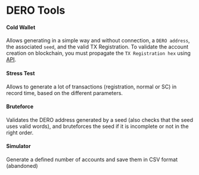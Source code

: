 # DERO Tools

#### Cold Wallet
Allows generating in a simple way and without connection, a `DERO address`, the associated `seed`, and the valid TX Registration.
To validate the account creation on blockchain, you must propagate the `TX Registration hex` using [API](https://docs.dero.io/rtd_pages/dev_rpcapistargate.html#send-raw-transaction).


#### Stress Test
Allows to generate a lot of transactions (registration, normal or SC) in record time, based on the different parameters.

#### Bruteforce
Validates the DERO address generated by a seed (also checks that the seed uses valid words), and bruteforces the seed if it is incomplete or not in the right order.

#### Simulator
Generate a defined number of accounts and save them in CSV format (abandoned)